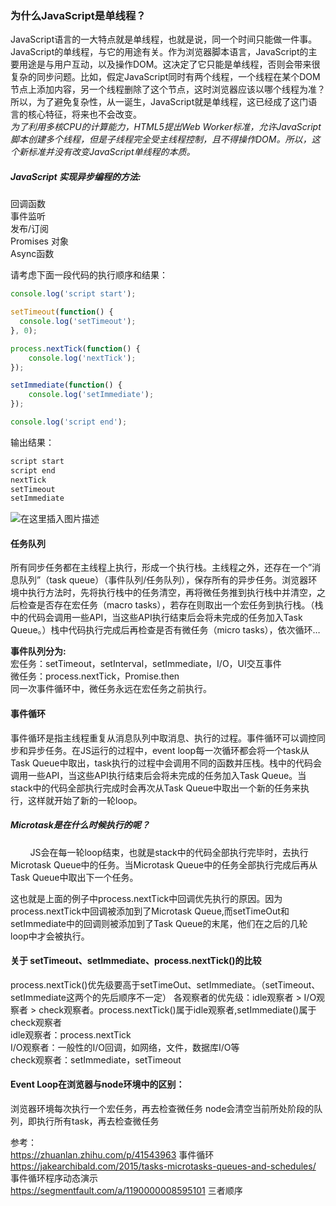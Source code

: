 ### 为什么JavaScript是单线程？  
JavaScript语言的一大特点就是单线程，也就是说，同一个时间只能做一件事。JavaScript的单线程，与它的用途有关。作为浏览器脚本语言，JavaScript的主要用途是与用户互动，以及操作DOM。这决定了它只能是单线程，否则会带来很复杂的同步问题。比如，假定JavaScript同时有两个线程，一个线程在某个DOM节点上添加内容，另一个线程删除了这个节点，这时浏览器应该以哪个线程为准？所以，为了避免复杂性，从一诞生，JavaScript就是单线程，这已经成了这门语言的核心特征，将来也不会改变。   
*为了利用多核CPU的计算能力，HTML5提出Web Worker标准，允许JavaScript脚本创建多个线程，但是子线程完全受主线程控制，且不得操作DOM。所以，这个新标准并没有改变JavaScript单线程的本质。*

##### JavaScript 实现异步编程的方法:
回调函数  
事件监听  
发布/订阅  
Promises 对象  
Async函数    


请考虑下面一段代码的执行顺序和结果：
```js
console.log('script start');

setTimeout(function() {
  console.log('setTimeout');
}, 0);

process.nextTick(function() {
    console.log('nextTick');
});

setImmediate(function() {
    console.log('setImmediate');
});

console.log('script end');
```
输出结果：
```js
script start
script end
nextTick
setTimeout
setImmediate
```

![在这里插入图片描述](https://img-blog.csdnimg.cn/20190630094800187.png?x-oss-process=image/watermark,type_ZmFuZ3poZW5naGVpdGk,shadow_10,text_aHR0cHM6Ly9ibG9nLmNzZG4ubmV0L3dlaXhpbl80MzMyMjIwOA==,size_16,color_FFFFFF,t_70)
#### 任务队列
所有同步任务都在主线程上执行，形成一个执行栈。主线程之外，还存在一个”消息队列”（task queue）（事件队列/任务队列），保存所有的异步任务。浏览器环境中执行方法时，先将执行栈中的任务清空，再将微任务推到执行栈中并清空，之后检查是否存在宏任务（macro tasks），若存在则取出一个宏任务到执行栈。（栈中的代码会调用一些API，当这些API执行结束后会将未完成的任务加入Task Queue。）栈中代码执行完成后再检查是否有微任务（micro tasks），依次循环…  

**事件队列分为:**    
宏任务：setTimeout，setInterval，setImmediate，I/O，UI交互事件  
微任务：process.nextTick，Promise.then  
同一次事件循环中，微任务永远在宏任务之前执行。 

#### 事件循环
事件循环是指主线程重复从消息队列中取消息、执行的过程。事件循环可以调控同步和异步任务。在JS运行的过程中，event loop每一次循环都会将一个task从Task Queue中取出，task执行的过程中会调用不同的函数并压栈。栈中的代码会调用一些API，当这些API执行结束后会将未完成的任务加入Task Queue。当stack中的代码全部执行完成时会再次从Task Queue中取出一个新的任务来执行，这样就开始了新的一轮loop。

##### Microtask是在什么时候执行的呢？
&nbsp;&nbsp;&nbsp;&nbsp;&nbsp;&nbsp;&nbsp; JS会在每一轮loop结束，也就是stack中的代码全部执行完毕时，去执行Microtask Queue中的任务。当Microtask Queue中的任务全部执行完成后再从Task Queue中取出下一个任务。

这也就是上面的例子中process.nextTick中回调优先执行的原因。因为process.nextTick中回调被添加到了Microtask Queue,而setTimeOut和setImmediate中的回调则被添加到了Task Queue的末尾，他们在之后的几轮loop中才会被执行。
  

#### 关于 setTimeout、setImmediate、process.nextTick()的比较   
process.nextTick()优先级要高于setTimeOut、setImmediate。（setTimeout、setImmediate这两个的先后顺序不一定）
各观察者的优先级：idle观察者 > I/O观察者 > check观察者。process.nextTick()属于idle观察者,setImmediate()属于check观察者  
idle观察者：process.nextTick  
I/O观察者：一般性的I/O回调，如网络，文件，数据库I/O等  
check观察者：setImmediate，setTimeout    


#### Event Loop在浏览器与node环境中的区别：  
浏览器环境每次执行一个宏任务，再去检查微任务
node会清空当前所处阶段的队列，即执行所有task，再去检查微任务  

参考：  
https://zhuanlan.zhihu.com/p/41543963 事件循环  
https://jakearchibald.com/2015/tasks-microtasks-queues-and-schedules/ 事件循环程序动态演示  
https://segmentfault.com/a/1190000008595101 三者顺序  